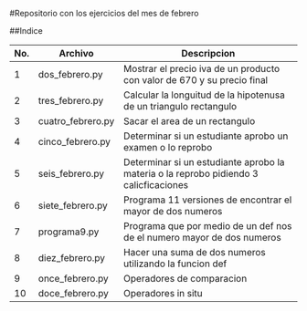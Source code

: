 #Repositorio con los ejercicios del mes de febrero

##Indice

|No.|Archivo|Descripcion|
|--|--|--|
|1|dos_febrero.py|Mostrar el precio iva de un producto con valor de 670 y su precio final|
|2|tres_febrero.py|Calcular la longuitud de la hipotenusa de un  triangulo rectangulo|
|3|cuatro_febrero.py|Sacar el area de un rectangulo|
|4|cinco_febrero.py|Determinar si un estudiante aprobo un examen o lo reprobo|
|5|seis_febrero.py| Determinar si un estudiante aprobo la materia o la reprobo pidiendo 3 calicficaciones|
|6|siete_febrero.py|Programa 11 versiones de encontrar el mayor de dos numeros|
|7|programa9.py|Programa que por medio de un def nos de el numero mayor de dos numeros|
|8|diez_febrero.py|Hacer una suma de dos numeros utilizando la funcion def|
|9|once_febrero.py|Operadores de comparacion|
|10|doce_febrero.py|Operadores in situ|